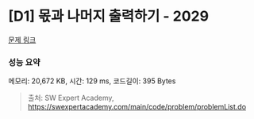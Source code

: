 # [D1] 몫과 나머지 출력하기 - 2029 

[문제 링크](https://swexpertacademy.com/main/code/problem/problemDetail.do?contestProbId=AV5QGNvKAtEDFAUq) 

### 성능 요약

메모리: 20,672 KB, 시간: 129 ms, 코드길이: 395 Bytes



> 출처: SW Expert Academy, https://swexpertacademy.com/main/code/problem/problemList.do